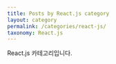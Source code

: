 ```yaml
---
title: Posts by React.js category
layout: category
permalink: /categories/react-js/
taxonomy: React.js
---
```


React.js 카테고리입니다.
